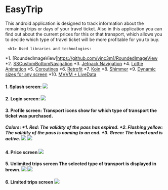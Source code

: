 # <h1> EasyTrip
 This android application is designed to track information about the remaining trips or days of your travel ticket.
 Also in this application you can find out about the current prices for this or that transport, 
 which allows you to decide which type of travel ticket will be more profitable for you to buy.
 
     <h1> Used libraries and technologies: 
 *1. [RoundedImageView]https://github.com/vinc3m1/RoundedImageView
 *2. [SSCustomBottomNavigation](https://github.com/SimformSolutionsPvtLtd/SSCustomBottomNavigation)
 *3. [Jetpack Navigation](https://developer.android.com/guide/navigation/navigation-getting-started)
 *4. [Lottie Animation](https://github.com/airbnb/lottie-android)
 *5. [Coroutines](https://developer.android.com/kotlin/coroutines)
 *6. [Retrofit](https://square.github.io/retrofit/)
 *7. [Koin](https://insert-koin.io)
 *8. [Shimmer](https://facebook.github.io/shimmer-android/)
 *9. [Dynamic sizes for any screen](https://github.com/MrNouri/DynamicSizes)
 *10. [MVVM + LiveData](https://habr.com/ru/post/338590/)
 
 <h4> 1. Splash screen: 
 <img src = "https://github.com/dima-luzko/EasyTrip/blob/master/screens/splashScreen.png"/>
 <h4> 2. Login screen:
 <img src = "https://github.com/dima-luzko/EasyTrip/blob/master/screens/loginScreen.png"/>
 <h4> 3. Profile screen:
 Transport icons show for which type of transport the ticket was purchased.
 <h5> Сolors:
 *1. Red: The validity of the pass has expired.
 *2. Flashing yellow: The validity of the pass is coming to an end.
 *3. Green: The travel card is active.
 <img src = "https://github.com/dima-luzko/EasyTrip/blob/master/screens/profileScreen.png"/>
 <img src = "https://github.com/dima-luzko/EasyTrip/blob/master/screens/profileScreen(1).png"/>
 <h4> 4. Price screen
 <img src = "https://github.com/dima-luzko/EasyTrip/blob/master/screens/priceScreen.png"/>
 <h4> 5. Unlimited trips screen
 The selected type of transport is displayed in brown.
 <img src = "https://github.com/dima-luzko/EasyTrip/blob/master/screens/unlimitedTripsScreen.png"/>
 <img src = "https://github.com/dima-luzko/EasyTrip/blob/master/screens/unlimitedTripsScreenWithTrainCityLines.png"/>
 <h4> 6. Limited trips screen
 <img src = "https://github.com/dima-luzko/EasyTrip/blob/master/screens/limitedTripsScreen.png"/>
 
 
 
 
 
